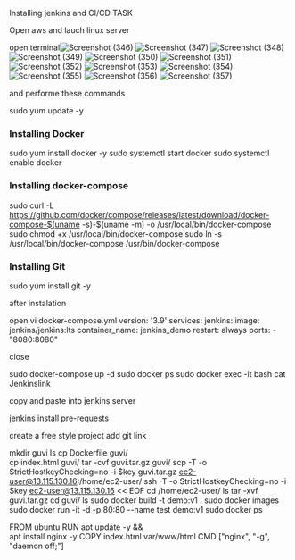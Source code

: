 Installing jenkins and CI/CD TASK

Open aws and lauch linux server

open terminal![Screenshot (346)](https://user-images.githubusercontent.com/119240540/212384293-4f6ce40b-32c9-407f-8149-9ac1e3a0908d.png)
![Screenshot (347)](https://user-images.githubusercontent.com/119240540/212384327-3e6a54fd-2975-452a-8457-282da8658525.png)
![Screenshot (348)](https://user-images.githubusercontent.com/119240540/212384353-6a89e6cf-c2d4-4de7-b751-121a40ffc002.png)
![Screenshot (349)](https://user-images.githubusercontent.com/119240540/212384384-c315273d-7acc-4b69-a00c-93b012aad103.png)
![Screenshot (350)](https://user-images.githubusercontent.com/119240540/212384409-f7830477-3cbb-4827-a455-d6526c86e04f.png)
![Screenshot (351)](https://user-images.githubusercontent.com/119240540/212384437-fd1e48ca-df30-48f0-89ed-51e43316639a.png)
![Screenshot (352)](https://user-images.githubusercontent.com/119240540/212384465-aa1e3170-a249-49f1-9e65-117e9677047b.png)
![Screenshot (353)](https://user-images.githubusercontent.com/119240540/212384480-92009460-3d39-4795-b0ca-9ac9e48fdf3d.png)
![Screenshot (354)](https://user-images.githubusercontent.com/119240540/212384496-86498ece-9b5b-468f-8ae0-3d66c3a483cb.png)
![Screenshot (355)](https://user-images.githubusercontent.com/119240540/212384510-198dd309-d46a-44ce-874f-a5a0356d0ad7.png)
![Screenshot (356)](https://user-images.githubusercontent.com/119240540/212384526-d8519add-524a-457c-a919-4e723be71fb1.png)
![Screenshot (357)](https://user-images.githubusercontent.com/119240540/212384541-26d7984d-613e-4c0a-a473-8fb57c7bc229.png)

and performe these commands

sudo yum update -y

### Installing Docker ###
sudo yum install docker -y
sudo systemctl start docker
sudo systemctl enable docker

### Installing docker-compose ###
sudo curl -L https://github.com/docker/compose/releases/latest/download/docker-compose-$(uname -s)-$(uname -m) -o /usr/local/bin/docker-compose
sudo chmod +x /usr/local/bin/docker-compose
sudo ln -s /usr/local/bin/docker-compose /usr/bin/docker-compose
### Installing Git ###
sudo yum install git -y
 
 after instalation
 
open vi docker-compose.yml
version: '3.9'
services:
  jenkins:
    image: jenkins/jenkins:lts
    container_name: jenkins_demo
    restart: always
    ports:
    - "8080:8080"
    
close

sudo docker-compose up -d
sudo docker ps
sudo docker exec -it <imagename> bash
cat Jenkinslink

copy and paste into jenkins server

jenkins install pre-requests

create a free style project
add git link

mkdir guvi
ls
cp Dockerfile guvi/<br>
cp index.html guvi/
tar -cvf guvi.tar.gz guvi/
scp -T -o StrictHostkeyChecking=no -i $key guvi.tar.gz ec2-user@13.115.130.16:/home/ec2-user/
ssh -T -o StrictHostkeyChecking=no -i $key ec2-user@13.115.130.16 << EOF
cd /home/ec2-user/
ls
tar -xvf guvi.tar.gz
cd guvi/
ls
sudo docker build -t demo:v1 .
sudo docker images
sudo docker run -it -d -p 80:80 --name test demo:v1
sudo docker ps

FROM ubuntu
RUN apt update -y && \
    apt install nginx -y
COPY index.html var/www/html
CMD ["nginx", "-g", "daemon off;"]
